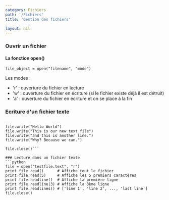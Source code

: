```yaml
---
category: Fichiers
path: '/Fichiers'
title: 'Gestion des fichiers'

layout: nil
---
```


### Ouvrir un fichier

#### La fonction open() 

```
file_object = open("filename", "mode")
```

Les modes :
* 'r' : ouverture du fichier en lecture
* 'w' : ouverture du fichier en écriture (si le fichier existe déjà il est
  détruit)
* 'a' : ouverture du fichier en écriture et on se place à la fin

### Ecriture d'un fichier texte

```file = open("testfile.txt","w") 
 
file.write("Hello World") 
file.write("This is our new text file") 
file.write("and this is another line.") 
file.write("Why? Because we can.") 
 
file.close()```

### Lecture dans un fichier texte
```python
file = open("testfile.text", "r")
print file.read()      # Affiche tout le fichier
print file.read(5)     # Affiche les 5 premiers caractères
print file.readline()  # Affiche la première ligne
print file.readline(3) # Affiche la 3ème ligne
print file.readlines() # ['line 1', 'line 2', ..., 'last line'] 
file.close()
```
